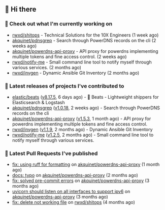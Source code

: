 ## 👋 Hi there

### 👷 Check out what I'm currently working on


- [rwxd/shitops](https://github.com/rwxd/shitops) - Technical Solutions for the 10X Engineers (1 week ago)
- [akquinet/pdnsgrep](https://github.com/akquinet/pdnsgrep) - Search through PowerDNS records on the cli (2 weeks ago)
- [akquinet/powerdns-api-proxy](https://github.com/akquinet/powerdns-api-proxy) - API proxy for powerdns implementing multiple tokens and fine access control. (2 weeks ago)
- [rwxd/notify-me](https://github.com/rwxd/notify-me) - Small command line tool to notify myself through various services. (2 months ago)
- [rwxd/invgen](https://github.com/rwxd/invgen) - Dynamic Ansible Git Inventory (2 months ago)

### 🔭 Latest releases of projects I've contributed to


- [elastic/beats](https://github.com/elastic/beats) ([v8.17.5](https://github.com/elastic/beats/releases/tag/v8.17.5), 6 days ago) - :tropical_fish: Beats - Lightweight shippers for Elasticsearch &amp; Logstash
- [akquinet/pdnsgrep](https://github.com/akquinet/pdnsgrep) ([v1.0.18](https://github.com/akquinet/pdnsgrep/releases/tag/v1.0.18), 2 weeks ago) - Search through PowerDNS records on the cli
- [akquinet/powerdns-api-proxy](https://github.com/akquinet/powerdns-api-proxy) ([v1.5.3](https://github.com/akquinet/powerdns-api-proxy/releases/tag/v1.5.3), 1 month ago) - API proxy for powerdns implementing multiple tokens and fine access control.
- [rwxd/invgen](https://github.com/rwxd/invgen) ([v1.1.9](https://github.com/rwxd/invgen/releases/tag/v1.1.9), 2 months ago) - Dynamic Ansible Git Inventory
- [rwxd/notify-me](https://github.com/rwxd/notify-me) ([v1.2.5](https://github.com/rwxd/notify-me/releases/tag/v1.2.5), 2 months ago) - Small command line tool to notify myself through various services.

### 🔨 Latest Pull Requests I've published


- [fix: using ruff for formatting](https://github.com/akquinet/powerdns-api-proxy/pull/150) on [akquinet/powerdns-api-proxy](https://github.com/akquinet/powerdns-api-proxy) (1 month ago)
- [docs: typo](https://github.com/akquinet/powerdns-api-proxy/pull/144) on [akquinet/powerdns-api-proxy](https://github.com/akquinet/powerdns-api-proxy) (2 months ago)
- [fix: solved pre-commit errors](https://github.com/akquinet/powerdns-api-proxy/pull/133) on [akquinet/powerdns-api-proxy](https://github.com/akquinet/powerdns-api-proxy) (3 months ago)
- [uvicorn should listen on all interfaces to support ipv6](https://github.com/akquinet/powerdns-api-proxy/pull/128) on [akquinet/powerdns-api-proxy](https://github.com/akquinet/powerdns-api-proxy) (3 months ago)
- [fix: delete not working file](https://github.com/rwxd/shitops/pull/17) on [rwxd/shitops](https://github.com/rwxd/shitops) (4 months ago)

